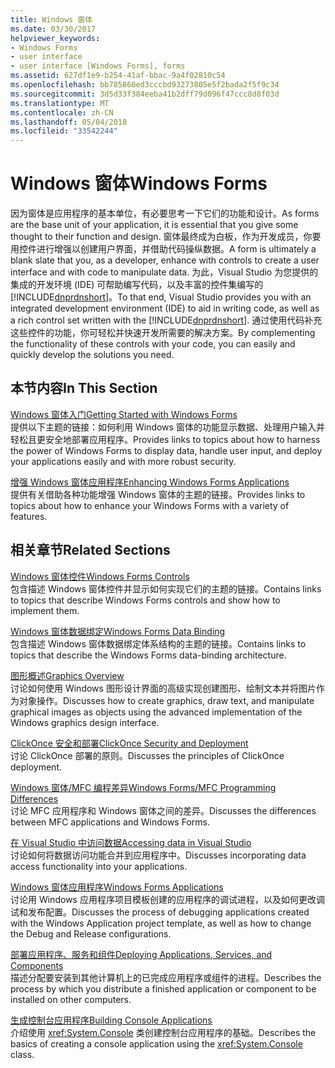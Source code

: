 ```yaml
---
title: Windows 窗体
ms.date: 03/30/2017
helpviewer_keywords:
- Windows Forms
- user interface
- user interface [Windows Forms], forms
ms.assetid: 627df1e9-b254-41af-bbac-9a4f02810c54
ms.openlocfilehash: bb785860ed3cccbd93273805e5f2bada2f5f9c34
ms.sourcegitcommit: 3d5d33f384eeba41b2dff79d096f47ccc8d8f03d
ms.translationtype: MT
ms.contentlocale: zh-CN
ms.lasthandoff: 05/04/2018
ms.locfileid: "33542244"
---
```

# <a name="windows-forms"></a><span data-ttu-id="2d2f9-102">Windows 窗体</span><span class="sxs-lookup"><span data-stu-id="2d2f9-102">Windows Forms</span></span>
<span data-ttu-id="2d2f9-103">因为窗体是应用程序的基本单位，有必要思考一下它们的功能和设计。</span><span class="sxs-lookup"><span data-stu-id="2d2f9-103">As forms are the base unit of your application, it is essential that you give some thought to their function and design.</span></span> <span data-ttu-id="2d2f9-104">窗体最终成为白板，作为开发成员，你要用控件进行增强以创建用户界面，并借助代码操纵数据。</span><span class="sxs-lookup"><span data-stu-id="2d2f9-104">A form is ultimately a blank slate that you, as a developer, enhance with controls to create a user interface and with code to manipulate data.</span></span> <span data-ttu-id="2d2f9-105">为此，Visual Studio 为您提供的集成的开发环境 (IDE) 可帮助编写代码，以及丰富的控件集编写的[!INCLUDE[dnprdnshort](../../../includes/dnprdnshort-md.md)]。</span><span class="sxs-lookup"><span data-stu-id="2d2f9-105">To that end, Visual Studio provides you with an integrated development environment (IDE) to aid in writing code, as well as a rich control set written with the [!INCLUDE[dnprdnshort](../../../includes/dnprdnshort-md.md)].</span></span> <span data-ttu-id="2d2f9-106">通过使用代码补充这些控件的功能，你可轻松并快速开发所需要的解决方案。</span><span class="sxs-lookup"><span data-stu-id="2d2f9-106">By complementing the functionality of these controls with your code, you can easily and quickly develop the solutions you need.</span></span>  
  
## <a name="in-this-section"></a><span data-ttu-id="2d2f9-107">本节内容</span><span class="sxs-lookup"><span data-stu-id="2d2f9-107">In This Section</span></span>  
 [<span data-ttu-id="2d2f9-108">Windows 窗体入门</span><span class="sxs-lookup"><span data-stu-id="2d2f9-108">Getting Started with Windows Forms</span></span>](../../../docs/framework/winforms/getting-started-with-windows-forms.md)  
 <span data-ttu-id="2d2f9-109">提供以下主题的链接：如何利用 Windows 窗体的功能显示数据、处理用户输入并轻松且更安全地部署应用程序。</span><span class="sxs-lookup"><span data-stu-id="2d2f9-109">Provides links to topics about how to harness the power of Windows Forms to display data, handle user input, and deploy your applications easily and with more robust security.</span></span>  
  
 [<span data-ttu-id="2d2f9-110">增强 Windows 窗体应用程序</span><span class="sxs-lookup"><span data-stu-id="2d2f9-110">Enhancing Windows Forms Applications</span></span>](../../../docs/framework/winforms/advanced/index.md)  
 <span data-ttu-id="2d2f9-111">提供有关借助各种功能增强 Windows 窗体的主题的链接。</span><span class="sxs-lookup"><span data-stu-id="2d2f9-111">Provides links to topics about how to enhance your Windows Forms with a variety of features.</span></span>  
  
## <a name="related-sections"></a><span data-ttu-id="2d2f9-112">相关章节</span><span class="sxs-lookup"><span data-stu-id="2d2f9-112">Related Sections</span></span>  
 [<span data-ttu-id="2d2f9-113">Windows 窗体控件</span><span class="sxs-lookup"><span data-stu-id="2d2f9-113">Windows Forms Controls</span></span>](../../../docs/framework/winforms/controls/index.md)  
 <span data-ttu-id="2d2f9-114">包含描述 Windows 窗体控件并显示如何实现它们的主题的链接。</span><span class="sxs-lookup"><span data-stu-id="2d2f9-114">Contains links to topics that describe Windows Forms controls and show how to implement them.</span></span>  
  
 [<span data-ttu-id="2d2f9-115">Windows 窗体数据绑定</span><span class="sxs-lookup"><span data-stu-id="2d2f9-115">Windows Forms Data Binding</span></span>](../../../docs/framework/winforms/windows-forms-data-binding.md)  
 <span data-ttu-id="2d2f9-116">包含描述 Windows 窗体数据绑定体系结构的主题的链接。</span><span class="sxs-lookup"><span data-stu-id="2d2f9-116">Contains links to topics that describe the Windows Forms data-binding architecture.</span></span>  
  
 [<span data-ttu-id="2d2f9-117">图形概述</span><span class="sxs-lookup"><span data-stu-id="2d2f9-117">Graphics Overview</span></span>](../../../docs/framework/winforms/advanced/graphics-overview-windows-forms.md)  
 <span data-ttu-id="2d2f9-118">讨论如何使用 Windows 图形设计界面的高级实现创建图形、绘制文本并将图片作为对象操作。</span><span class="sxs-lookup"><span data-stu-id="2d2f9-118">Discusses how to create graphics, draw text, and manipulate graphical images as objects using the advanced implementation of the Windows graphics design interface.</span></span>  
  
 [<span data-ttu-id="2d2f9-119">ClickOnce 安全和部署</span><span class="sxs-lookup"><span data-stu-id="2d2f9-119">ClickOnce Security and Deployment</span></span>](/visualstudio/deployment/clickonce-security-and-deployment)  
 <span data-ttu-id="2d2f9-120">讨论 ClickOnce 部署的原则。</span><span class="sxs-lookup"><span data-stu-id="2d2f9-120">Discusses the principles of ClickOnce deployment.</span></span>  
  
 [<span data-ttu-id="2d2f9-121">Windows 窗体/MFC 编程差异</span><span class="sxs-lookup"><span data-stu-id="2d2f9-121">Windows Forms/MFC Programming Differences</span></span>](/cpp/dotnet/windows-forms-mfc-programming-differences)  
 <span data-ttu-id="2d2f9-122">讨论 MFC 应用程序和 Windows 窗体之间的差异。</span><span class="sxs-lookup"><span data-stu-id="2d2f9-122">Discusses the differences between MFC applications and Windows Forms.</span></span>  
  
 [<span data-ttu-id="2d2f9-123">在 Visual Studio 中访问数据</span><span class="sxs-lookup"><span data-stu-id="2d2f9-123">Accessing data in Visual Studio</span></span>](/visualstudio/data-tools/accessing-data-in-visual-studio)  
 <span data-ttu-id="2d2f9-124">讨论如何将数据访问功能合并到应用程序中。</span><span class="sxs-lookup"><span data-stu-id="2d2f9-124">Discusses incorporating data access functionality into your applications.</span></span>  
  
 [<span data-ttu-id="2d2f9-125">Windows 窗体应用程序</span><span class="sxs-lookup"><span data-stu-id="2d2f9-125">Windows Forms Applications</span></span>](/visualstudio/debugger/debugging-preparation-windows-forms-applications)  
 <span data-ttu-id="2d2f9-126">讨论用 Windows 应用程序项目模板创建的应用程序的调试进程，以及如何更改调试和发布配置。</span><span class="sxs-lookup"><span data-stu-id="2d2f9-126">Discusses the process of debugging applications created with the Windows Application project template, as well as how to change the Debug and Release configurations.</span></span>  
  
 [<span data-ttu-id="2d2f9-127">部署应用程序、服务和组件</span><span class="sxs-lookup"><span data-stu-id="2d2f9-127">Deploying Applications, Services, and Components</span></span>](https://msdn.microsoft.com/library/wtzawcsz)  
 <span data-ttu-id="2d2f9-128">描述分配要安装到其他计算机上的已完成应用程序或组件的进程。</span><span class="sxs-lookup"><span data-stu-id="2d2f9-128">Describes the process by which you distribute a finished application or component to be installed on other computers.</span></span>  
  
 [<span data-ttu-id="2d2f9-129">生成控制台应用程序</span><span class="sxs-lookup"><span data-stu-id="2d2f9-129">Building Console Applications</span></span>](../../../docs/standard/building-console-apps.md)  
 <span data-ttu-id="2d2f9-130">介绍使用 <xref:System.Console> 类创建控制台应用程序的基础。</span><span class="sxs-lookup"><span data-stu-id="2d2f9-130">Describes the basics of creating a console application using the <xref:System.Console> class.</span></span>
